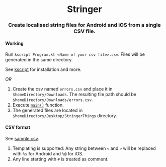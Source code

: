 <h1 align="center">Stringer</h1>
<h3 align="center">Create localised string files for Android and iOS from a single CSV file.</h3>


#### Working
Run `kscript Program.kt <Name of your csv file>.csv`. Files will be generated in the same directory.

See [kscript](https://github.com/holgerbrandl/kscript) for installation and more.


*OR*

1. Create the csv named `errors.csv` and place it in `$homeDirectory/Downloads`. The resulting file path should be `$homeDirectory/Downloads/errors.csv`.
2. Execute [`main()`](https://github.com/GurpreetSK95/Stringer/blob/master/src/main/kotlin/com/gurpreetsk/Main.kt) function.
3. The generated files are located in `$homeDirectory/Desktop/StringerThings` directory.


#### CSV format
See [sample csv](https://github.com/GurpreetSK95/Stringer/blob/master/SampleErrors.csv).

1. Templating is supported: Any string between `<` and `>` will be replaced with `%s` for Android and `%@` for iOS.
2. Any line starting with `#` is treated as comment.
